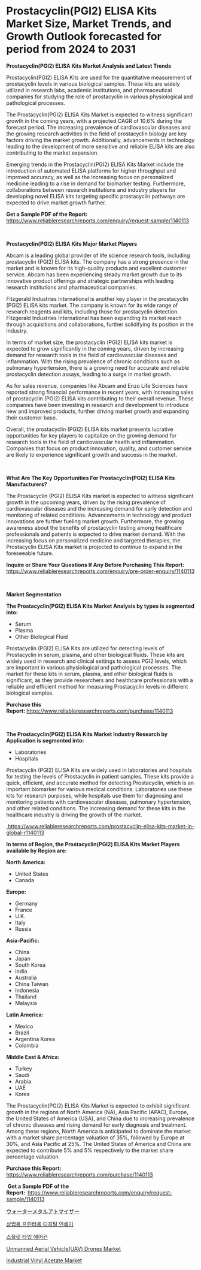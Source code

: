 <p><h1>Prostacyclin(PGI2) ELISA Kits Market Size, Market Trends, and Growth Outlook forecasted for period from 2024 to 2031</h1></p><p><strong>Prostacyclin(PGI2) ELISA Kits Market Analysis and Latest Trends</strong></p>
<p><p>Prostacyclin(PGI2) ELISA Kits are used for the quantitative measurement of prostacyclin levels in various biological samples. These kits are widely utilized in research labs, academic institutions, and pharmaceutical companies for studying the role of prostacyclin in various physiological and pathological processes.</p><p>The Prostacyclin(PGI2) ELISA Kits Market is expected to witness significant growth in the coming years, with a projected CAGR of 10.6% during the forecast period. The increasing prevalence of cardiovascular diseases and the growing research activities in the field of prostacyclin biology are key factors driving the market growth. Additionally, advancements in technology leading to the development of more sensitive and reliable ELISA kits are also contributing to the market expansion.</p><p>Emerging trends in the Prostacyclin(PGI2) ELISA Kits Market include the introduction of automated ELISA platforms for higher throughput and improved accuracy, as well as the increasing focus on personalized medicine leading to a rise in demand for biomarker testing. Furthermore, collaborations between research institutions and industry players for developing novel ELISA kits targeting specific prostacyclin pathways are expected to drive market growth further.</p></p>
<p><strong>Get a Sample PDF of the Report:&nbsp;</strong> <a href="https://www.reliableresearchreports.com/enquiry/request-sample/1140113">https://www.reliableresearchreports.com/enquiry/request-sample/1140113</a></p>
<p>&nbsp;</p>
<p><strong>Prostacyclin(PGI2) ELISA Kits Major Market Players</strong></p>
<p><p>Abcam is a leading global provider of life science research tools, including prostacyclin (PGI2) ELISA kits. The company has a strong presence in the market and is known for its high-quality products and excellent customer service. Abcam has been experiencing steady market growth due to its innovative product offerings and strategic partnerships with leading research institutions and pharmaceutical companies.</p><p>Fitzgerald Industries International is another key player in the prostacyclin (PGI2) ELISA kits market. The company is known for its wide range of research reagents and kits, including those for prostacyclin detection. Fitzgerald Industries International has been expanding its market reach through acquisitions and collaborations, further solidifying its position in the industry.</p><p>In terms of market size, the prostacyclin (PGI2) ELISA kits market is expected to grow significantly in the coming years, driven by increasing demand for research tools in the field of cardiovascular diseases and inflammation. With the rising prevalence of chronic conditions such as pulmonary hypertension, there is a growing need for accurate and reliable prostacyclin detection assays, leading to a surge in market growth.</p><p>As for sales revenue, companies like Abcam and Enzo Life Sciences have reported strong financial performance in recent years, with increasing sales of prostacyclin (PGI2) ELISA kits contributing to their overall revenue. These companies have been investing in research and development to introduce new and improved products, further driving market growth and expanding their customer base.</p><p>Overall, the prostacyclin (PGI2) ELISA kits market presents lucrative opportunities for key players to capitalize on the growing demand for research tools in the field of cardiovascular health and inflammation. Companies that focus on product innovation, quality, and customer service are likely to experience significant growth and success in the market.</p></p>
<p>&nbsp;</p>
<p><strong>What Are The Key Opportunities For Prostacyclin(PGI2) ELISA Kits Manufacturers?</strong></p>
<p><p>The Prostacyclin (PGI2) ELISA Kits market is expected to witness significant growth in the upcoming years, driven by the rising prevalence of cardiovascular diseases and the increasing demand for early detection and monitoring of related conditions. Advancements in technology and product innovations are further fueling market growth. Furthermore, the growing awareness about the benefits of prostacyclin testing among healthcare professionals and patients is expected to drive market demand. With the increasing focus on personalized medicine and targeted therapies, the Prostacyclin ELISA Kits market is projected to continue to expand in the foreseeable future.</p></p>
<p><strong>Inquire or Share Your Questions If Any Before Purchasing This Report:</strong> <a href="https://www.reliableresearchreports.com/enquiry/pre-order-enquiry/1140113">https://www.reliableresearchreports.com/enquiry/pre-order-enquiry/1140113</a></p>
<p>&nbsp;</p>
<p><strong>Market Segmentation</strong></p>
<p><strong>The Prostacyclin(PGI2) ELISA Kits Market Analysis by types is segmented into:</strong></p>
<p><ul><li>Serum</li><li>Plasma</li><li>Other Biological Fluid</li></ul></p>
<p><p>Prostacyclin (PGI2) ELISA Kits are utilized for detecting levels of Prostacyclin in serum, plasma, and other biological fluids. These kits are widely used in research and clinical settings to assess PGI2 levels, which are important in various physiological and pathological processes. The market for these kits in serum, plasma, and other biological fluids is significant, as they provide researchers and healthcare professionals with a reliable and efficient method for measuring Prostacyclin levels in different biological samples.</p></p>
<p><strong>Purchase this Report:&nbsp;</strong><a href="https://www.reliableresearchreports.com/purchase/1140113">https://www.reliableresearchreports.com/purchase/1140113</a></p>
<p>&nbsp;</p>
<p><strong>The Prostacyclin(PGI2) ELISA Kits Market Industry Research by Application is segmented into:</strong></p>
<p><ul><li>Laboratories</li><li>Hospitals</li></ul></p>
<p><p>Prostacyclin (PGI2) ELISA Kits are widely used in laboratories and hospitals for testing the levels of Prostacyclin in patient samples. These kits provide a quick, efficient, and accurate method for detecting Prostacyclin, which is an important biomarker for various medical conditions. Laboratories use these kits for research purposes, while hospitals use them for diagnosing and monitoring patients with cardiovascular diseases, pulmonary hypertension, and other related conditions. The increasing demand for these kits in the healthcare industry is driving the growth of the market.</p></p>
<p><a href="https://www.reliableresearchreports.com/prostacyclin-elisa-kits-market-in-global-r1140113">&nbsp;https://www.reliableresearchreports.com/prostacyclin-elisa-kits-market-in-global-r1140113</a></p>
<p><strong>In terms of Region, the Prostacyclin(PGI2) ELISA Kits Market Players available by Region are:</strong></p>
<p>
    <p> <strong> North America: </strong>
        <ul>
            <li>United States</li>
            <li>Canada</li>
        </ul>
        </p> 
    <p> <strong> Europe: </strong>
        <ul>
            <li>Germany</li>
            <li>France</li>
            <li>U.K.</li>
            <li>Italy</li>
            <li>Russia</li>
        </ul>
        </p> 
    <p> <strong> Asia-Pacific: </strong>
        <ul>
            <li>China</li>
            <li>Japan</li>
            <li>South Korea</li>
            <li>India</li>
            <li>Australia</li>
            <li>China Taiwan</li>
            <li>Indonesia</li>
            <li>Thailand</li>
            <li>Malaysia</li>
        </ul>
        </p> 
    <p> <strong> Latin America: </strong>
        <ul>
            <li>Mexico</li>
            <li>Brazil</li>
            <li>Argentina Korea</li>
            <li>Colombia</li>
        </ul>
        </p> 
    <p> <strong> Middle East & Africa: </strong>
        <ul>
            <li>Turkey</li>
            <li>Saudi</li>
            <li>Arabia</li>
            <li>UAE</li>
            <li>Korea</li>
        </ul>
    </p>
    </p>
<p><p>The Prostacyclin(PGI2) ELISA Kits Market is expected to exhibit significant growth in the regions of North America (NA), Asia Pacific (APAC), Europe, the United States of America (USA), and China due to increasing prevalence of chronic diseases and rising demand for early diagnosis and treatment. Among these regions, North America is anticipated to dominate the market with a market share percentage valuation of 35%, followed by Europe at 30%, and Asia Pacific at 25%. The United States of America and China are expected to contribute 5% and 5% respectively to the market share percentage valuation.</p></p>
<p><strong>Purchase this Report: </strong><a href="https://www.reliableresearchreports.com/purchase/1140113">https://www.reliableresearchreports.com/purchase/1140113</a></p>
<p>&nbsp;<strong>Get a Sample PDF of the Report:&nbsp;&nbsp;</strong><a href="https://www.reliableresearchreports.com/enquiry/request-sample/1140113">https://www.reliableresearchreports.com/enquiry/request-sample/1140113</a></p>
<p><strong></strong></p>
<p><p><a href="https://github.com/CarlieShields/Market-Research-Report-List-1/blob/main/6519412107719.md">ウォーターメタルアトマイザー</a></p><p><a href="https://github.com/kvbohdfy111/Market-Research-Report-List-1/blob/main/8590231102063.md">상업용 프린터용 디지털 인쇄기</a></p><p><a href="https://github.com/EthaWolf/Market-Research-Report-List-1/blob/main/8102412102062.md">스플릿 타입 에어컨</a></p><p><a href="https://github.com/gladysalidde/Market-Research-Report-List-1/blob/main/unmanned-aerial-vehicleuav-drones-market.md">Unmanned Aerial Vehicle(UAV) Drones Market</a></p><p><a href="https://github.com/dimitrishawkinswaynenp91rgz/Market-Research-Report-List-2/blob/main/industrial-vinyl-acetate-market.md">Industrial Vinyl Acetate Market</a></p></p>
